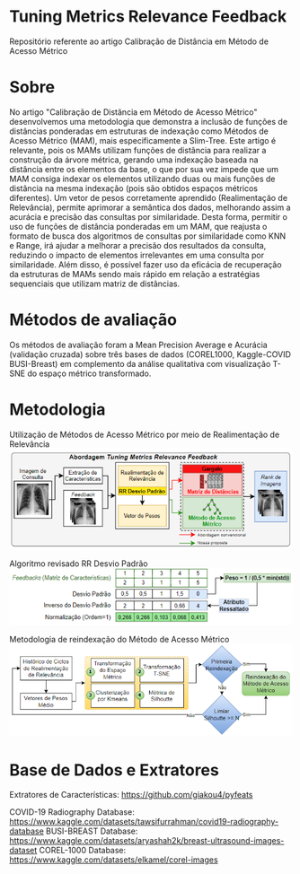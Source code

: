 # Tuning Metrics Relevance Feedback
 Repositório referente ao artigo Calibração de Distância em Método de Acesso Métrico <br>

<h1>Sobre</h1>
 No artigo "Calibração de Distância em Método de Acesso Métrico" desenvolvemos uma metodologia que demonstra a inclusão de funções de distâncias ponderadas em estruturas de indexação como Métodos de Acesso Métrico (MAM), mais especificamente a Slim-Tree. Este artigo é relevante, pois os MAMs utilizam funções de distância para realizar a construção da árvore métrica, gerando uma indexação baseada na distância entre os elementos da base, o que por sua vez impede que um MAM consiga indexar os elementos utilizando duas ou mais funções de distância na mesma indexação (pois são obtidos espaços métricos diferentes). Um vetor de pesos corretamente aprendido (Realimentação de Relevância), permite aprimorar a semântica dos dados, melhorando assim a acurácia e precisão das consultas por similaridade. Desta forma, permitir o uso de funções de distância ponderadas em um MAM, que reajusta o formato de busca dos algoritmos de consultas por similaridade como KNN e Range, irá ajudar a melhorar a precisão dos resultados da consulta, reduzindo o impacto de elementos irrelevantes em uma consulta por similaridade. Além disso, é possível fazer uso da eficácia de recuperação da estruturas de MAMs sendo  mais rápido em relação a estratégias sequenciais que utilizam matriz de distâncias.

<h1> Métodos de avaliação </h1>
Os métodos de avaliação foram a Mean Precision Average e Acurácia (validação cruzada) sobre três bases de dados (COREL1000, Kaggle-COVID BUSI-Breast) em complemento da análise qualitativa com visualização T-SNE do espaço métrico transformado. 

<h1>Metodologia</h1>

Utilização de Métodos de Acesso Métrico por meio de Realimentação de Relevância 
<img src="abordagem.png"/>

Algoritmo revisado RR Desvio Padrão
<img src="realimentacao_relevancia_abordagem.png"/>

Metodologia de reindexação do Método de Acesso Métrico
<img src="reindexacao_abordagem.png"/>

<h1>Base de Dados e Extratores</h1>
Extratores de Características: <a href="https://github.com/giakou4/pyfeats">https://github.com/giakou4/pyfeats</a>

COVID-19 Radiography Database: <a href="https://www.kaggle.com/datasets/tawsifurrahman/covid19-radiography-database" target="_blank">https://www.kaggle.com/datasets/tawsifurrahman/covid19-radiography-database</a>
BUSI-BREAST Database: <a href="https://www.kaggle.com/datasets/aryashah2k/breast-ultrasound-images-dataset" target="_blank">https://www.kaggle.com/datasets/aryashah2k/breast-ultrasound-images-dataset</a>
COREL-1000 Database: <a href="https://www.kaggle.com/datasets/elkamel/corel-images" target="_blank">https://www.kaggle.com/datasets/elkamel/corel-images</a>
 










